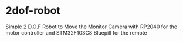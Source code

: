 # 2dof-robot
Simple 2 D.O.F Robot to Move the Monitor Camera with RP2040 for the motor controller and STM32F103C8 Bluepill for the remote
